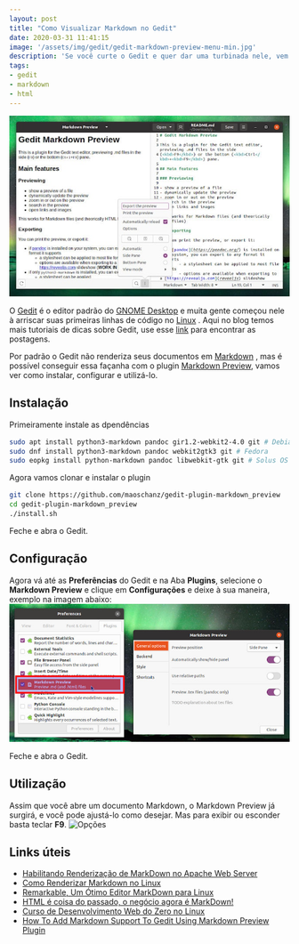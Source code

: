 ```yaml
---
layout: post
title: "Como Visualizar Markdown no Gedit"
date: 2020-03-31 11:41:15
image: '/assets/img/gedit/gedit-markdown-preview-menu-min.jpg'
description: 'Se você curte o Gedit e quer dar uma turbinada nele, vem com nós! 👋️'
tags:
- gedit
- markdown
- html
---
```


![Como Visualizar Markdown no Gedit](/assets/img/gedit/gedit-markdown-preview-menu-min.jpg)

O [Gedit]() é o editor padrão do [GNOME Desktop]() e muita gente começou nele à arriscar suas primeiras linhas de código no [Linux](https://terminalroot.com.br/linux) . Aqui no blog temos mais tutoriais de dicas sobre Gedit, use esse [link](http://cse.google.com.br/cse?cx=004473188612396442360:qs2ekmnkweq&q=gedit) para encontrar as postagens.

Por padrão o Gedit não renderiza seus documentos em [Markdown](http://cse.google.com.br/cse?cx=004473188612396442360:qs2ekmnkweq&q=markdown) , mas é possível conseguir essa façanha com o plugin [Markdown Preview](https://github.com/maoschanz/gedit-plugin-markdown_preview), vamos ver como instalar, configurar e utilizá-lo.

## Instalação
Primeiramente instale as dpendências
```sh
sudo apt install python3-markdown pandoc gir1.2-webkit2-4.0 git # Debian, Ubuntu, Mint, ...
sudo dnf install python3-markdown pandoc webkit2gtk3 git # Fedora
sudo eopkg install python-markdown pandoc libwebkit-gtk git # Solus OS
```

Agora vamos clonar e instalar o plugin
```sh
git clone https://github.com/maoschanz/gedit-plugin-markdown_preview
cd gedit-plugin-markdown_preview
./install.sh
```

Feche e abra o Gedit.

<script async src="https://pagead2.googlesyndication.com/pagead/js/adsbygoogle.js"></script>
<!-- Informat -->
<ins class="adsbygoogle"
     style="display:block"
     data-ad-client="ca-pub-2838251107855362"
     data-ad-slot="2327980059"
     data-ad-format="auto"
     data-full-width-responsive="true"></ins>
<script>
(adsbygoogle = window.adsbygoogle || []).push({});
</script>

## Configuração
Agora vá até as **Preferências** do Gedit e na Aba **Plugins**, selecione o **Markdown Preview** e clique em **Configurações** e deixe à sua maneira, exemplo na imagem abaixo:
![Preferências](/assets/img/gedit/gedit-markdown-enable.jpg)

Feche e abra o Gedit.
## Utilização
Assim que você abre um documento Markdown, o Markdown Preview já surgirá, e você pode ajustá-lo como desejar. Mas para exibir ou esconder basta teclar **F9**.
![Opções](/home/marcos/Documentos/terminalroot/terminalroottv.github.io/assets/img/gedit/gedit-markdown-tags-min.jpg)

## Links úteis
+ [Habilitando Renderização de MarkDown no Apache Web Server](https://terminalroot.com.br/2019/12/habilitando-renderizacao-de-markdown-no-apache-web-server.html)
+ [Como Renderizar Markdown no Linux](https://terminalroot.com.br/2018/09/como-renderizar-markdown-no-linux.html)
+ [Remarkable, Um Ótimo Editor MarkDown para Linux](https://terminalroot.com.br/2017/02/remarkable-editor-markdown-para-linux.html)
+ [HTML é coisa do passado, o negócio agora é MarkDown!](https://terminalroot.com.br/2016/12/markdown.html)
+ [Curso de Desenvolvimento Web do Zero no Linux](https://terminalroot.com.br/2020/01/desenvolvimento-web.html)
+ [How To Add Markdown Support To Gedit Using Markdown Preview Plugin](https://www.linuxuprising.com/2020/02/how-to-add-markdown-support-to-gedit.html)

